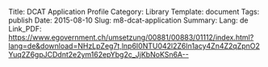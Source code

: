 Title: DCAT Application Profile
Category: Library
Template: document
Tags: publish
Date: 2015-08-10
Slug: m8-dcat-application
Summary: 
Lang: de
Link_PDF: https://www.egovernment.ch/umsetzung/00881/00883/01112/index.html?lang=de&download=NHzLpZeg7t,lnp6I0NTU042l2Z6ln1acy4Zn4Z2qZpnO2Yuq2Z6gpJCDdnt2e2ym162epYbg2c_JjKbNoKSn6A--
